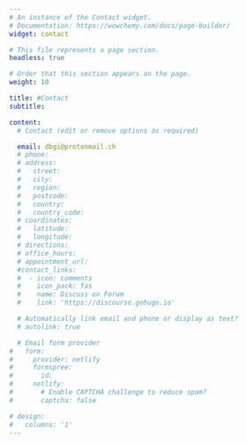 ```yaml
---
# An instance of the Contact widget.
# Documentation: https://wowchemy.com/docs/page-builder/
widget: contact

# This file represents a page section.
headless: true

# Order that this section appears on the page.
weight: 10

title: #Contact
subtitle:

content:
  # Contact (edit or remove options as required)

  email: dbgi@protonmail.ch
  # phone: 
  # address:
  #   street: 
  #   city: 
  #   region: 
  #   postcode: 
  #   country: 
  #   country_code: 
  # coordinates:
  #   latitude: 
  #   longitude: 
  # directions: 
  # office_hours:
  # appointment_url: 
  #contact_links:
  #  - icon: comments
  #    icon_pack: fas
  #    name: Discuss on Forum
  #    link: 'https://discourse.gohugo.io'

  # Automatically link email and phone or display as text?
  # autolink: true

  # Email form provider
#   form:
#     provider: netlify
#     formspree:
#       id:
#     netlify:
#       # Enable CAPTCHA challenge to reduce spam?
#       captcha: false

# design:
#   columns: '1'
---
```



